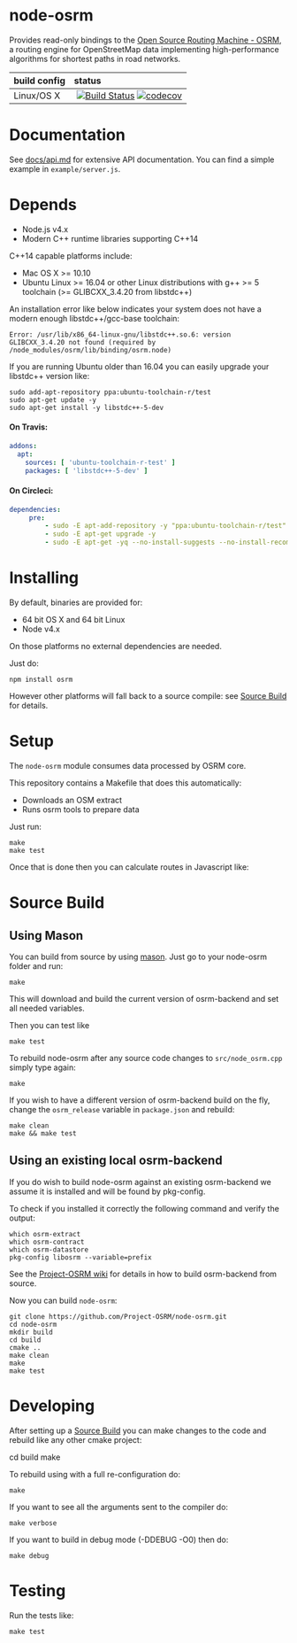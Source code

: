 # node-osrm

Provides read-only bindings to the [Open Source Routing Machine - OSRM](https://github.com/Project-OSRM/osrm-backend), a routing engine for OpenStreetMap data implementing high-performance algorithms for shortest paths in road networks.


| build config | status |
|:-------------|:------------|
| Linux/OS X   | [![Build Status](https://travis-ci.org/Project-OSRM/node-osrm.svg?branch=master)](https://travis-ci.org/Project-OSRM/node-osrm) [![codecov](https://codecov.io/gh/Project-OSRM/node-osrm/branch/master/graph/badge.svg)](https://codecov.io/gh/Project-OSRM/node-osrm) |

# Documentation

See [docs/api.md](docs/api.md) for extensive API documentation. You can find a simple example in `example/server.js`.

# Depends

 - Node.js v4.x
 - Modern C++ runtime libraries supporting C++14

C++14 capable platforms include:

  - Mac OS X >= 10.10
  - Ubuntu Linux >= 16.04 or other Linux distributions with g++ >= 5 toolchain (>= GLIBCXX_3.4.20 from libstdc++)

An installation error like below indicates your system does not have a modern enough libstdc++/gcc-base toolchain:

```
Error: /usr/lib/x86_64-linux-gnu/libstdc++.so.6: version GLIBCXX_3.4.20 not found (required by /node_modules/osrm/lib/binding/osrm.node)
```

If you are running Ubuntu older than 16.04 you can easily upgrade your libstdc++ version like:

```
sudo add-apt-repository ppa:ubuntu-toolchain-r/test
sudo apt-get update -y
sudo apt-get install -y libstdc++-5-dev
```

#### On Travis:

```yml
addons:
  apt:
    sources: [ 'ubuntu-toolchain-r-test' ]
    packages: [ 'libstdc++-5-dev' ]
```

#### On Circleci:

```yml
dependencies:
     pre:
         - sudo -E apt-add-repository -y "ppa:ubuntu-toolchain-r/test"
         - sudo -E apt-get upgrade -y
         - sudo -E apt-get -yq --no-install-suggests --no-install-recommends --force-yes install libstdc++-5-dev
```


# Installing

By default, binaries are provided for:

 - 64 bit OS X and 64 bit Linux
 - Node v4.x

On those platforms no external dependencies are needed.

Just do:

    npm install osrm

However other platforms will fall back to a source compile: see [Source Build](#source-build) for details.

# Setup

The `node-osrm` module consumes data processed by OSRM core.

This repository contains a Makefile that does this automatically:

- Downloads an OSM extract
- Runs osrm tools to prepare data

Just run:

    make
    make test

Once that is done then you can calculate routes in Javascript like:


# Source Build

## Using Mason

You can build from source by using [mason](https://github.com/mapbox/mason).
Just go to your node-osrm folder and run:

```
make
```

This will download and build the current version of osrm-backend and set all needed variables.

Then you can test like

```
make test
```

To rebuild node-osrm after any source code changes to `src/node_osrm.cpp` simply type again:

```
make
```

If you wish to have a different version of osrm-backend build on the fly, change the `osrm_release` variable in `package.json` and rebuild:

```
make clean
make && make test
```

## Using an existing local osrm-backend

If you do wish to build node-osrm against an existing osrm-backend we assume it is installed and will be found by pkg-config.

To check if you installed it correctly the following command and verify the output:

    which osrm-extract
    which osrm-contract
    which osrm-datastore
    pkg-config libosrm --variable=prefix

See the [Project-OSRM wiki](https://github.com/Project-OSRM/osrm-backend/wiki/Building%20OSRM) for details in how to build osrm-backend from source.

Now you can build `node-osrm`:

    git clone https://github.com/Project-OSRM/node-osrm.git
    cd node-osrm
    mkdir build
    cd build
    cmake ..
    make clean
    make
    make test

# Developing

After setting up a [Source Build](#source-build) you can make changes to the code and rebuild like any other cmake project:

  cd build
  make

To rebuild using with a full re-configuration do:

    make

If you want to see all the arguments sent to the compiler do:

    make verbose

If you want to build in debug mode (-DDEBUG -O0) then do:

    make debug

# Testing

Run the tests like:

    make test

